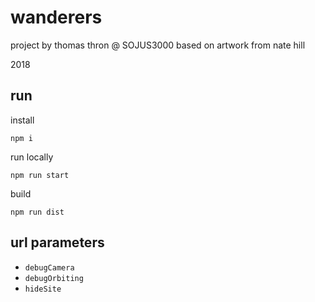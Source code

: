 # wanderers

project by thomas thron @ SOJUS3000 based on artwork from nate hill

2018

## run

install

`npm i`

run locally

`npm run start`

build

`npm run dist`

## url parameters

- `debugCamera`
- `debugOrbiting`
- `hideSite`
